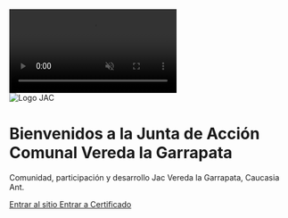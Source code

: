 <!DOCTYPE html>
<html lang="es">
<head>
  <meta charset="UTF-8" />
  <meta name="viewport" content="width=device-width, initial-scale=1.0"/>
  <title>Junta de Acción Comunal Vereda La Garrapata Bienvenidos</title>
  <script src="https://cdn.tailwindcss.com"></script>
  <style>
    @keyframes fadeInUp {
      0% { opacity: 0; transform: translateY(20px); }
      100% { opacity: 1; transform: translateY(0); }
    }
    .fade-in-up {
      animation: fadeInUp 1s ease-out forwards;
    }
  </style>
</head>
<body class="relative text-white overflow-hidden">

  <!-- Fondo de video -->
  <video autoplay muted loop playsinline class="absolute inset-0 w-full h-full object-cover z-0">
    <source src="imagen/fondojac (1).mp4" type="video/mp4" />
    Tu navegador no soporta video HTML5.
  </video>

  <!-- Capa oscura para mejor legibilidad -->
  <div class="absolute inset-0 bg-black bg-opacity-50 z-10"></div>

  <!-- Contenido sobre el video -->
  <div class="relative z-20 flex flex-col items-center justify-center h-screen text-center px-6">
    <img src="imagen/_Logojac-removebg-preview (1).png" alt="Logo JAC" class="w-24 h-24 mb-4 fade-in-up" style="animation-delay: 0.2s" />
    <h1 class="text-3xl md:text-4xl font-bold fade-in-up" style="animation-delay: 0.4s">
      Bienvenidos a la Junta de Acción Comunal Vereda la Garrapata
    </h1>
    <p class="text-md md:text-lg text-gray-200 mt-4 fade-in-up" style="animation-delay: 0.6s">
      Comunidad, participación y desarrollo Jac Vereda la Garrapata, Caucasia Ant.
    </p>
    <a href="home.html" class="mt-8 inline-block bg-green-600 text-white px-6 py-3 rounded-full hover:bg-green-700 transition fade-in-up" style="animation-delay: 0.8s">
      Entrar al sitio
    </a>
    <a href="certificado.html" class="mt-8 inline-block bg-green-600 text-white px-6 py-3 rounded-full hover:bg-green-700 transition fade-in-up" style="animation-delay: 0.8s">
      Entrar a Certificado
    </a>
  </div>

</body>
</html>
